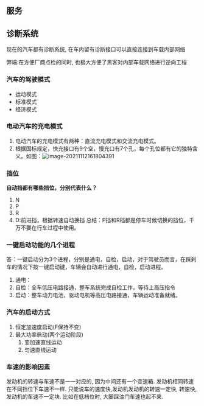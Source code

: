 ## 服务

## 诊断系统

现在的汽车都有诊断系统, 在车内留有诊断接口可以直接连接到车载内部网络

弊端:在方便厂商点检的同时, 也极大方便了黑客对内部车载网络进行逆向工程

### 汽车的驾驶模式

- 运动模式
- 标准模式
- 经济模式

### 电动汽车的充电模式

1. 电动汽车的充电模式有两种：直流充电模式和交流充电模式。
2. 根据国标规定，快充接口有9个空，慢充口有7个孔，每个孔位都有它的独特含义。如图：![image-20211112161804391](C:\Users\123\Program\VCU\basic\image\image-20211112161804391.png)

### 挡位

**自动挡都有哪些挡位，分别代表什么？**

1. N
2. P
3. R
4. D:前进挡，根据转速自动换挡
   总结：P挡和R档都是停车时候切换的挡位，千万不要在行车过程中使用。

### 一键启动功能的几个进程

答：一键启动分为3个进程，分别是通电，自检，启动，对于驾驶员而言，在踩刹车的情况下按一键启动键，车辆会自动进行通电，自检，启动进程。

1. 通电：
2. 自检：全车低压电路接通，整车系统完成自检工作，等待上高压指令
3. 启动：整车动力电池，驱动电机等高压电路接通，车辆运动准备就绪。

### 汽车的启动方式

1. 恒定加速度启动(F保持不变)
2. 最大功率启动(两个运动阶段)
   1. 变加速直线运动
   2. 匀速直线运动

### 车速的影响因素

发动机的转速与车速不是一一对应的, 因为中间还有一个变速箱. 发动机相同转速在不同挡位下车速不一样. 只能说车的速度快,发动机发动机的转速一定快, 转速快,发动机的车速不一定块. 比如在低档位时, 大脚踩油门车速也起不来.
